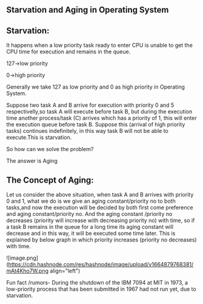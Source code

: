 ## Starvation and Aging in Operating System

 ## Starvation:


It happens when a low priority task ready to enter CPU is unable to get the CPU time for execution and remains in the queue.

127->low priority

0->high priority

Generally we take 127 as low priority and 0 as high priority in Operating System.

Suppose two task A and B arrive for execution with priority 0 and 5 respectivelly,so task A will execute before task B, but during the execution time another process/task (C) arrives which has a priority of 1, this
 will enter the execution queue before task B. Suppose this (arrival of high priority tasks) continues indefinitely, in this way task B will not be able to execute.This is starvation.

So how can we solve the problem?

The answer is Aging

## The Concept of Aging:
 

Let us consider the above situation, when task A and B arrives with priority 0 and 1, what we do is we give an aging constant/priority no to both tasks,and now the execution will be decided by both first come preference and aging constant/priority no. And the aging constant /priority no decreases (priority will increase with decreasing priority no) with time, so if a task B remains in the queue for a long time its aging constant will decrease and in this way, it will be executed some time later.
This is explained by below graph in which priority increases (priority no decreases) with time.



![image.png](https://cdn.hashnode.com/res/hashnode/image/upload/v1664879768381/mAt4Kho7W.png align="left")


Fun fact /rumors-
 During the shutdown of  the IBM 7094 at MIT  in 1973, a low-priority process that has
 been submitted in 1967 had not run yet, due to starvation.
